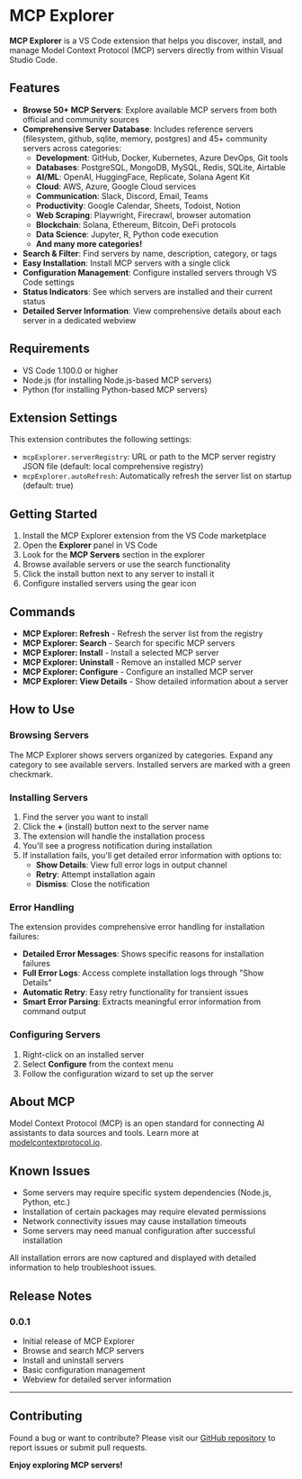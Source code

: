 # MCP Explorer

**MCP Explorer** is a VS Code extension that helps you discover, install, and manage Model Context Protocol (MCP) servers directly from within Visual Studio Code.

## Features

- **Browse 50+ MCP Servers**: Explore available MCP servers from both official and community sources
- **Comprehensive Server Database**: Includes reference servers (filesystem, github, sqlite, memory, postgres) and 45+ community servers across categories:
  - **Development**: GitHub, Docker, Kubernetes, Azure DevOps, Git tools
  - **Databases**: PostgreSQL, MongoDB, MySQL, Redis, SQLite, Airtable  
  - **AI/ML**: OpenAI, HuggingFace, Replicate, Solana Agent Kit
  - **Cloud**: AWS, Azure, Google Cloud services
  - **Communication**: Slack, Discord, Email, Teams
  - **Productivity**: Google Calendar, Sheets, Todoist, Notion
  - **Web Scraping**: Playwright, Firecrawl, browser automation
  - **Blockchain**: Solana, Ethereum, Bitcoin, DeFi protocols
  - **Data Science**: Jupyter, R, Python code execution
  - **And many more categories!**
- **Search & Filter**: Find servers by name, description, category, or tags
- **Easy Installation**: Install MCP servers with a single click
- **Configuration Management**: Configure installed servers through VS Code settings
- **Status Indicators**: See which servers are installed and their current status
- **Detailed Server Information**: View comprehensive details about each server in a dedicated webview

## Requirements

- VS Code 1.100.0 or higher
- Node.js (for installing Node.js-based MCP servers)
- Python (for installing Python-based MCP servers)

## Extension Settings

This extension contributes the following settings:

* `mcpExplorer.serverRegistry`: URL or path to the MCP server registry JSON file (default: local comprehensive registry)
* `mcpExplorer.autoRefresh`: Automatically refresh the server list on startup (default: true)

## Getting Started

1. Install the MCP Explorer extension from the VS Code marketplace
2. Open the **Explorer** panel in VS Code
3. Look for the **MCP Servers** section in the explorer
4. Browse available servers or use the search functionality
5. Click the install button next to any server to install it
6. Configure installed servers using the gear icon

## Commands

- **MCP Explorer: Refresh** - Refresh the server list from the registry
- **MCP Explorer: Search** - Search for specific MCP servers
- **MCP Explorer: Install** - Install a selected MCP server
- **MCP Explorer: Uninstall** - Remove an installed MCP server
- **MCP Explorer: Configure** - Configure an installed MCP server
- **MCP Explorer: View Details** - Show detailed information about a server

## How to Use

### Browsing Servers
The MCP Explorer shows servers organized by categories. Expand any category to see available servers. Installed servers are marked with a green checkmark.

### Installing Servers
1. Find the server you want to install
2. Click the **+** (install) button next to the server name
3. The extension will handle the installation process
4. You'll see a progress notification during installation
5. If installation fails, you'll get detailed error information with options to:
   - **Show Details**: View full error logs in output channel
   - **Retry**: Attempt installation again
   - **Dismiss**: Close the notification

### Error Handling
The extension provides comprehensive error handling for installation failures:
- **Detailed Error Messages**: Shows specific reasons for installation failures
- **Full Error Logs**: Access complete installation logs through "Show Details"
- **Automatic Retry**: Easy retry functionality for transient issues
- **Smart Error Parsing**: Extracts meaningful error information from command output

### Configuring Servers
1. Right-click on an installed server
2. Select **Configure** from the context menu
3. Follow the configuration wizard to set up the server

## About MCP

Model Context Protocol (MCP) is an open standard for connecting AI assistants to data sources and tools. Learn more at [modelcontextprotocol.io](https://modelcontextprotocol.io/).

## Known Issues

- Some servers may require specific system dependencies (Node.js, Python, etc.)
- Installation of certain packages may require elevated permissions
- Network connectivity issues may cause installation timeouts
- Some servers may need manual configuration after successful installation

All installation errors are now captured and displayed with detailed information to help troubleshoot issues.

## Release Notes

### 0.0.1

- Initial release of MCP Explorer
- Browse and search MCP servers
- Install and uninstall servers
- Basic configuration management
- Webview for detailed server information

---

## Contributing

Found a bug or want to contribute? Please visit our [GitHub repository](https://github.com/your-repo/mcp-explorer) to report issues or submit pull requests.

**Enjoy exploring MCP servers!**
